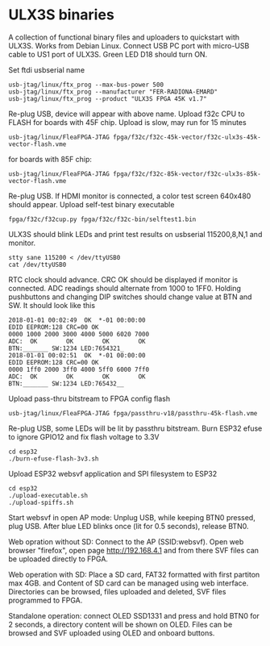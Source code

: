 # ULX3S binaries

A collection of functional binary files and uploaders
to quickstart with ULX3S. Works from Debian Linux.
Connect USB PC port with micro-USB cable to US1 port of ULX3S.
Green LED D18 should turn ON.

Set ftdi usbserial name

    usb-jtag/linux/ftx_prog --max-bus-power 500
    usb-jtag/linux/ftx_prog --manufacturer "FER-RADIONA-EMARD"
    usb-jtag/linux/ftx_prog --product "ULX3S FPGA 45K v1.7"

Re-plug USB, device will appear with above name.
Upload f32c CPU to FLASH for boards with 45F chip.
Upload is slow, may run for 15 minutes

    usb-jtag/linux/FleaFPGA-JTAG fpga/f32c/f32c-45k-vector/f32c-ulx3s-45k-vector-flash.vme

for boards with 85F chip:

    usb-jtag/linux/FleaFPGA-JTAG fpga/f32c/f32c-85k-vector/f32c-ulx3s-85k-vector-flash.vme

Re-plug USB. If HDMI monitor is connected, a color test screen 640x480 should appear.
Upload self-test binary executable

    fpga/f32c/f32cup.py fpga/f32c/f32c-bin/selftest1.bin

ULX3S should blink LEDs and print test results on usbserial 115200,8,N,1 and monitor.

    stty sane 115200 < /dev/ttyUSB0
    cat /dev/ttyUSB0

RTC clock should advance. CRC OK should be displayed if monitor is connected.
ADC readings should alternate from 1000 to 1FF0.
Holding pushbuttons and changing DIP switches should change value at BTN and SW.
It should look like this

    2018-01-01 00:02:49  OK  *-01 00:00:00
    EDID EEPROM:128 CRC=00 OK
    0000 1000 2000 3000 4000 5000 6020 7000
    ADC:  OK        OK        OK        OK 
    BTN:_______ SW:1234 LED:7654321_
    2018-01-01 00:02:51  OK  *-01 00:00:00
    EDID EEPROM:128 CRC=00 OK
    0000 1ff0 2000 3ff0 4000 5ff0 6000 7ff0
    ADC:  OK        OK        OK        OK 
    BTN:_______ SW:1234 LED:765432__

Upload pass-thru bitstream to FPGA config flash

    usb-jtag/linux/FleaFPGA-JTAG fpga/passthru-v18/passthru-45k-flash.vme

Re-plug USB, some LEDs will be lit by passthru bitstream.
Burn ESP32 efuse to ignore GPIO12 and fix flash voltage to 3.3V

    cd esp32
    ./burn-efuse-flash-3v3.sh

Upload ESP32 websvf application and SPI filesystem to ESP32

    cd esp32
    ./upload-executable.sh
    ./upload-spiffs.sh

Start websvf in open AP mode:
Unplug USB, while keeping BTN0 pressed, plug USB. After blue LED
blinks once (lit for 0.5 seconds), release BTN0.

Web opration without SD: Connect to the AP (SSID:websvf). Open web browser
"firefox", open page http://192.168.4.1 and from there SVF files can be uploaded
directly to FPGA.

Web operation with SD: Place a SD card, FAT32 formatted with first partiton max 4GB. and
Content of SD card can be managed using web interface. Directories can be browsed, 
files uploaded and deleted, SVF files programmed to FPGA.

Standalone operation: connect OLED SSD1331 and press and hold BTN0 
for 2 seconds, a directory content will be shown on OLED. Files can
be browsed and SVF uploaded using OLED and onboard buttons.
